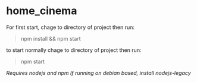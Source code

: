 # home_cinema

For first start, chage to directory of project then run:
> npm install &&  npm start

to start normally chage to directory of project then run:
> npm start

_Requires nodejs and npm_
_If running on debian based, install nodejs-legacy_
